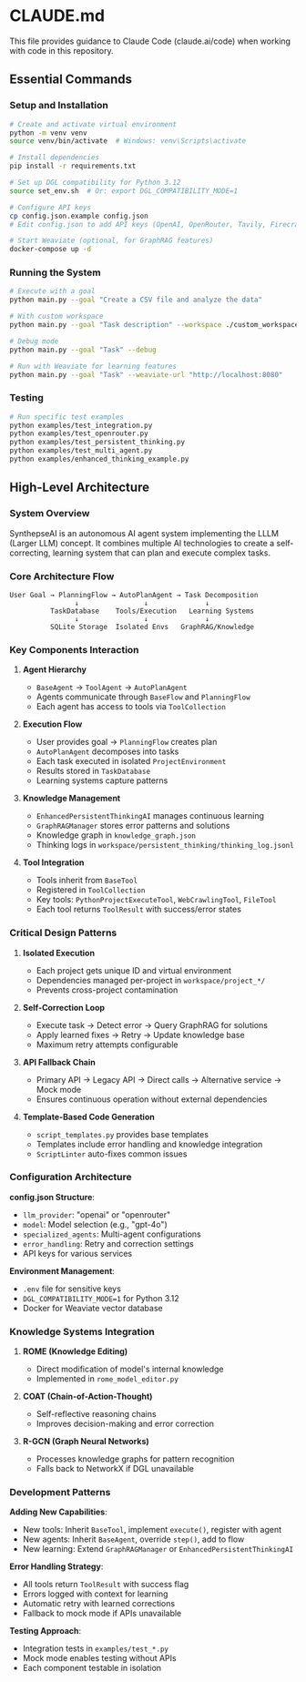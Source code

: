 # CLAUDE.md

This file provides guidance to Claude Code (claude.ai/code) when working with code in this repository.

## Essential Commands

### Setup and Installation
```bash
# Create and activate virtual environment
python -m venv venv
source venv/bin/activate  # Windows: venv\Scripts\activate

# Install dependencies
pip install -r requirements.txt

# Set up DGL compatibility for Python 3.12
source set_env.sh  # Or: export DGL_COMPATIBILITY_MODE=1

# Configure API keys
cp config.json.example config.json
# Edit config.json to add API keys (OpenAI, OpenRouter, Tavily, Firecrawl)

# Start Weaviate (optional, for GraphRAG features)
docker-compose up -d
```

### Running the System
```bash
# Execute with a goal
python main.py --goal "Create a CSV file and analyze the data"

# With custom workspace
python main.py --goal "Task description" --workspace ./custom_workspace

# Debug mode
python main.py --goal "Task" --debug

# Run with Weaviate for learning features
python main.py --goal "Task" --weaviate-url "http://localhost:8080"
```

### Testing
```bash
# Run specific test examples
python examples/test_integration.py
python examples/test_openrouter.py
python examples/test_persistent_thinking.py
python examples/test_multi_agent.py
python examples/enhanced_thinking_example.py
```

## High-Level Architecture

### System Overview
SynthepseAI is an autonomous AI agent system implementing the LLLM (Larger LLM) concept. It combines multiple AI technologies to create a self-correcting, learning system that can plan and execute complex tasks.

### Core Architecture Flow
```
User Goal → PlanningFlow → AutoPlanAgent → Task Decomposition
                ↓                ↓              ↓
          TaskDatabase    Tools/Execution   Learning Systems
                ↓                ↓              ↓
          SQLite Storage  Isolated Envs   GraphRAG/Knowledge
```

### Key Components Interaction

1. **Agent Hierarchy**
   - `BaseAgent` → `ToolAgent` → `AutoPlanAgent`
   - Agents communicate through `BaseFlow` and `PlanningFlow`
   - Each agent has access to tools via `ToolCollection`

2. **Execution Flow**
   - User provides goal → `PlanningFlow` creates plan
   - `AutoPlanAgent` decomposes into tasks
   - Each task executed in isolated `ProjectEnvironment`
   - Results stored in `TaskDatabase`
   - Learning systems capture patterns

3. **Knowledge Management**
   - `EnhancedPersistentThinkingAI` manages continuous learning
   - `GraphRAGManager` stores error patterns and solutions
   - Knowledge graph in `knowledge_graph.json`
   - Thinking logs in `workspace/persistent_thinking/thinking_log.jsonl`

4. **Tool Integration**
   - Tools inherit from `BaseTool`
   - Registered in `ToolCollection`
   - Key tools: `PythonProjectExecuteTool`, `WebCrawlingTool`, `FileTool`
   - Each tool returns `ToolResult` with success/error states

### Critical Design Patterns

1. **Isolated Execution**
   - Each project gets unique ID and virtual environment
   - Dependencies managed per-project in `workspace/project_*/`
   - Prevents cross-project contamination

2. **Self-Correction Loop**
   - Execute task → Detect error → Query GraphRAG for solutions
   - Apply learned fixes → Retry → Update knowledge base
   - Maximum retry attempts configurable

3. **API Fallback Chain**
   - Primary API → Legacy API → Direct calls → Alternative service → Mock mode
   - Ensures continuous operation without external dependencies

4. **Template-Based Code Generation**
   - `script_templates.py` provides base templates
   - Templates include error handling and knowledge integration
   - `ScriptLinter` auto-fixes common issues

### Configuration Architecture

**config.json Structure**:
- `llm_provider`: "openai" or "openrouter"
- `model`: Model selection (e.g., "gpt-4o")
- `specialized_agents`: Multi-agent configurations
- `error_handling`: Retry and correction settings
- API keys for various services

**Environment Management**:
- `.env` file for sensitive keys
- `DGL_COMPATIBILITY_MODE=1` for Python 3.12
- Docker for Weaviate vector database

### Knowledge Systems Integration

1. **ROME (Knowledge Editing)**
   - Direct modification of model's internal knowledge
   - Implemented in `rome_model_editor.py`

2. **COAT (Chain-of-Action-Thought)**
   - Self-reflective reasoning chains
   - Improves decision-making and error correction

3. **R-GCN (Graph Neural Networks)**
   - Processes knowledge graphs for pattern recognition
   - Falls back to NetworkX if DGL unavailable

### Development Patterns

**Adding New Capabilities**:
- New tools: Inherit `BaseTool`, implement `execute()`, register with agent
- New agents: Inherit `BaseAgent`, override `step()`, add to flow
- New learning: Extend `GraphRAGManager` or `EnhancedPersistentThinkingAI`

**Error Handling Strategy**:
- All tools return `ToolResult` with success flag
- Errors logged with context for learning
- Automatic retry with learned corrections
- Fallback to mock mode if APIs unavailable

**Testing Approach**:
- Integration tests in `examples/test_*.py`
- Mock mode enables testing without APIs
- Each component testable in isolation